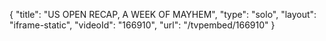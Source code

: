 {
    "title": "US OPEN RECAP, A WEEK OF MAYHEM",
    "type": "solo",
    "layout": "iframe-static",
    "videoId": "166910",
    "url": "\/tvpembed\/166910"
}